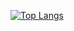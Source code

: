 [![Top Langs](https://github-readme-stats.vercel.app/api/top-langs/?username=4reeetr0&hide_progress=true)](https://github.com/anuraghazra/github-readme-stats)
